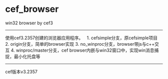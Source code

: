 # cef_browser
win32 browser by cef3 

---
使用cef3.2357创建的浏览器应用程序。
 
1. cefsimple分支，原cefsimple项目
2. origin分支，简单的browser实现
3. no_winproc分支，browser带js与c++交互
4. winproc/master分支，cef browser内嵌与win32窗口中，实现win消息捕捉，最小化托盘等 

---
 
cef版本v3.2357
